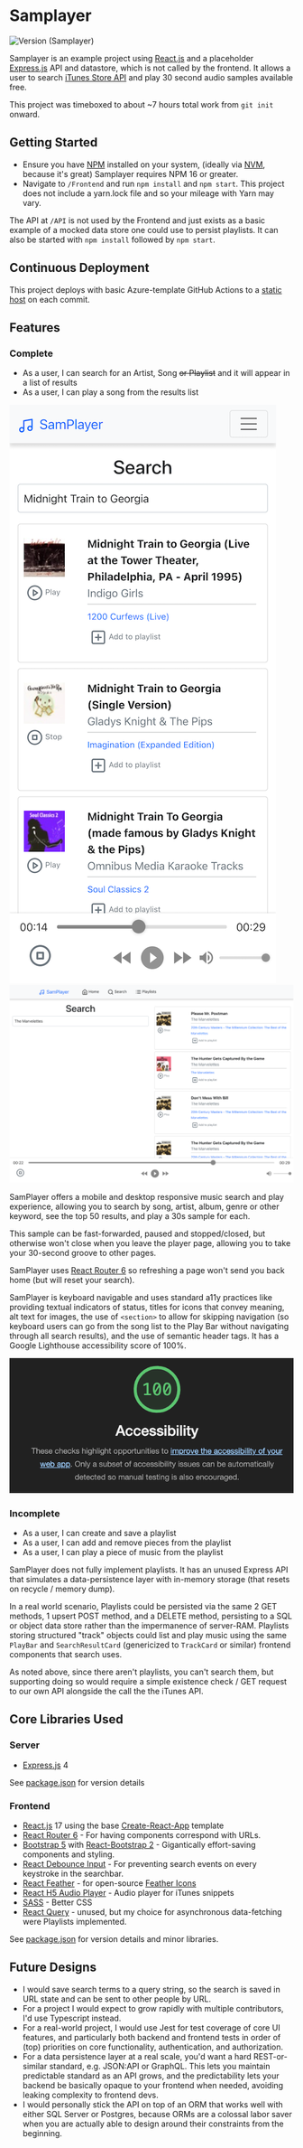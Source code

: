 # Samplayer
![Version (Samplayer)](https://img.shields.io/badge/Samplayer-0.0.1-blue.svg)

Samplayer is an example project using [React.js](https://reactjs.org/) and a placeholder 
[Express.js](https://expressjs.com/) API and datastore, which is not called by the frontend. It allows a user to search 
[iTunes Store API](https://affiliate.itunes.apple.com/resources/documentation/itunes-store-web-service-search-api) 
and play 30 second audio samples available free.

This project was timeboxed to about ~7 hours total work from `git init` onward.

## Getting Started
* Ensure you have [NPM](https://docs.npmjs.com/downloading-and-installing-node-js-and-npm) installed on your system,
  (ideally via [NVM](https://github.com/nvm-sh/nvm), because it's great) Samplayer requires NPM 16 or greater.
* Navigate to `/Frontend` and run `npm install` and `npm start`. This project does not include a yarn.lock file and 
so your mileage with Yarn may vary.

The API at `/API` is not used by the Frontend and just exists as a basic example of a mocked data store one could use to persist 
playlists. It can also be started with `npm install` followed by `npm start`.

## Continuous Deployment
This project deploys with basic Azure-template GitHub Actions to a [static host](https://purple-sand-0aaf61b0f.1.azurestaticapps.net/)
on each commit.

## Features

### Complete
* As a user, I can search for an Artist, Song ~~or Playlist~~ and it will appear in a list of results
* As a user, I can play a song from the results list

![Home at desktop resolution](Frontend/public/examples/MusicMobile.png)
![Music Player at desktop resolution](Frontend/public/examples/MusicDesktop.png)


SamPlayer offers a mobile and desktop responsive music search and play experience, allowing you
to search by song, artist, album, genre or other keyword, see the top 50 results, and play a 30s sample for each.

This sample can be fast-forwarded, paused and stopped/closed, but otherwise won't close when you leave the player page, allowing you to
take your 30-second groove to other pages.

SamPlayer uses [React Router 6](https://reactrouter.com/docs/en/v6/getting-started/overview) so refreshing a page
won't send you back home (but will reset your search).

SamPlayer is keyboard navigable and uses standard a11y practices like providing textual indicators of status, titles 
for icons that convey meaning, alt text for images, the use of `<section>` to allow for skipping navigation (so keyboard users can
go from the song list to the Play Bar without navigating through all search results), and the use of semantic header 
tags. It has a Google Lighthouse accessibility score of 100%.

![Google Lighthouse score of 100%](Frontend/public/examples/Lighthouse.png)

### Incomplete
* As a user, I can create and save a playlist
* As a user, I can add and remove pieces from the playlist
* As a user, I can play a piece of music from the playlist

SamPlayer does not fully implement playlists. It has an unused Express API that simulates a data-persistence layer
with in-memory storage (that resets on recycle / memory dump).

In a real world scenario, Playlists could be persisted via the same 2 GET methods, 1 upsert POST method, and a DELETE method,
persisting to a SQL or object data store rather than the impermanence of server-RAM. Playlists storing structured
"track" objects could list and play music using the same `PlayBar` and `SearchResultCard` (genericized to 
`TrackCard` or similar) frontend components that search uses.

As noted above, since there aren't playlists, you can't search them, but supporting doing so would
require a simple existence check / GET request to our own API alongside the call the the iTunes API.

## Core Libraries Used

### Server
* [Express.js](https://expressjs.com/) 4

See [package.json](/API/package.json) for version details

### Frontend
* [React.js](https://reactjs.org/) 17 using the base [Create-React-App](https://create-react-app.dev/) template
* [React Router 6](https://reactrouter.com/docs/en/v6/getting-started/overview) - For having components correspond with URLs.
* [Bootstrap 5](https://getbootstrap.com/docs/5.0/getting-started/introduction/) 
  with 
  [React-Bootstrap 2](https://react-bootstrap.github.io/) - Gigantically effort-saving components and styling.
* [React Debounce Input](https://www.npmjs.com/package/react-debounce-input) - For preventing search events on every keystroke in the searchbar.
* [React Feather](https://www.npmjs.com/package/react-feather) - for open-source [Feather Icons](https://feathericons.com/)
* [React H5 Audio Player](https://www.npmjs.com/package/react-h5-audio-player) - Audio player for iTunes snippets
* [SASS](https://www.npmjs.com/package/sass) - Better CSS
* [React Query](https://react-query.tanstack.com/) - unused, but my choice for asynchronous data-fetching were Playlists implemented.

See [package.json](/API/package.json) for version details and minor libraries.

## Future Designs

* I would save search terms to a query string, so the search is saved in URL state and can be sent to other people by URL.
* For a project I would expect to grow rapidly with multiple contributors, I'd use Typescript instead.
* For a real-world project, I would use Jest for test coverage of core UI features, and particularly both backend and 
frontend tests in order of (top) priorities on core functionality, authentication, and authorization.
* For a data persistence layer at a real scale, you'd want a hard REST-or-similar standard, e.g. JSON:API or GraphQL.
This lets you maintain predictable standard as an API grows, and the predictability lets your backend be basically opaque
to your frontend when needed, avoiding leaking complexity to frontend devs.
* I would personally stick the API on top of an ORM that works well with either SQL Server or Postgres, because ORMs are
a colossal labor saver when you are actually able to design around their constraints from the beginning.
